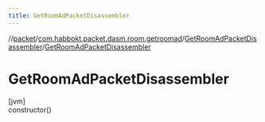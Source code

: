 ```yaml
---
title: GetRoomAdPacketDisassembler
---
```

//[packet](../../../index.html)/[com.habbokt.packet.dasm.room.getroomad](../index.html)/[GetRoomAdPacketDisassembler](index.html)/[GetRoomAdPacketDisassembler](-get-room-ad-packet-disassembler.html)



# GetRoomAdPacketDisassembler



[jvm]\
constructor()




